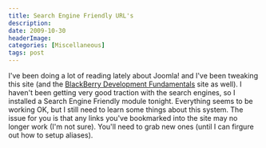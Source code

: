 ```yaml
---
title: Search Engine Friendly URL's
description: 
date: 2009-10-30
headerImage: 
categories: [Miscellaneous]
tags: post
---
```


I've been doing a lot of reading lately about Joomla! and I've been tweaking this site (and the [BlackBerry Development Fundamentals](http://www.bbdevfundamentals.com) site as well). I haven't been getting very good traction with the search engines, so I installed a Search Engine Friendly module tonight. Everything seems to be working OK, but I still need to learn some things about this system. The issue for you is that any links you've bookmarked into the site may no longer work (I'm not sure). You'll need to grab new ones (until I can firgure out how to setup aliases).